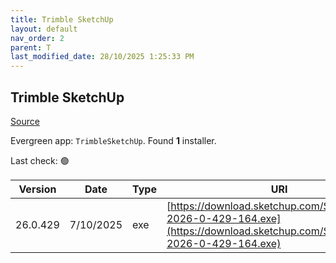 ```yaml
---
title: Trimble SketchUp
layout: default
nav_order: 2
parent: T
last_modified_date: 28/10/2025 1:25:33 PM
---
```


## Trimble SketchUp

[Source](https://help.sketchup.com/en/sketchup/performing-silent-install-sketchup)

Evergreen app: `TrimbleSketchUp`. Found **1** installer.

Last check: 🟢

| Version  | Date      | Type | URI                                                                                                                            |
| -------- | --------- | ---- | ------------------------------------------------------------------------------------------------------------------------------ |
| 26.0.429 | 7/10/2025 | exe  | [https://download.sketchup.com/SketchUpFull-2026-0-429-164.exe](https://download.sketchup.com/SketchUpFull-2026-0-429-164.exe) |
